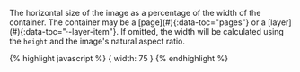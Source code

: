 <p class="b20" markdown="1">
The horizontal size of the image as a percentage of the width of the container. The container may be a [page](#){:data-toc="pages"} or a [layer](#){:data-toc="&middot;-layer-item"}. If omitted, the width will be calculated using the <code>height</code> and the image's natural aspect ratio.
</p>

{% highlight javascript %}
{
	width: 75
}
{% endhighlight %}